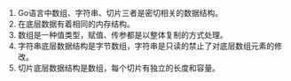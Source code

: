 1. Go语言中数组、字符串、切片三者是密切相关的数据结构。
2. 在底层数据有着相同的内存结构。
3. 数组是一种值类型，赋值、传参都是以整体复制的方式处理。
4. 字符串底层数据结构是字节数组，字符串是只读的禁止了对底层数组元素的修改。
5. 切片底层数据结构是数组，每个切片有独立的长度和容量。